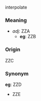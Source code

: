interpolate
### Meaning
+ _adj_: ZZA
    + __eg__: ZZB

### Origin

ZZC

### Synonym

__eg__: ZZD

+ ZZE


